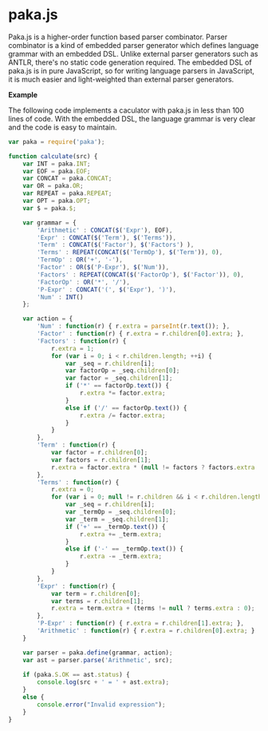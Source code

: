 paka.js 
=======

Paka.js is a higher-order function based parser combinator. Parser combinator is a kind of embedded parser generator which defines language grammar with an embedded DSL. Unlike external parser generators such as ANTLR, there's no static code generation required. The embedded DSL of paka.js is in pure JavaScript, so for writing language parsers in JavaScript, it is much easier and light-weighted than external parser generators.

**Example**

The following code implements a caculator with paka.js in less than 100 lines of code. With the embedded DSL, the language grammar is very clear and the code is easy to maintain.

```javascript
var paka = require('paka');

function calculate(src) {
    var INT = paka.INT;
    var EOF = paka.EOF;
    var CONCAT = paka.CONCAT;
    var OR = paka.OR;
    var REPEAT = paka.REPEAT;
    var OPT = paka.OPT;
    var $ = paka.$;

    var grammar = {
        'Arithmetic' : CONCAT($('Expr'), EOF),
        'Expr' : CONCAT($('Term'), $('Terms')),
        'Term' : CONCAT($('Factor'), $('Factors') ),
        'Terms' : REPEAT(CONCAT($('TermOp'), $('Term')), 0),
        'TermOp' : OR('+', '-'),
        'Factor' : OR($('P-Expr'), $('Num')),
        'Factors' : REPEAT(CONCAT($('FactorOp'), $('Factor')), 0),
        'FactorOp' : OR('*', '/'),
        'P-Expr' : CONCAT('(', $('Expr'), ')'),
        'Num' : INT()
    };

    var action = {
        'Num' : function(r) { r.extra = parseInt(r.text()); },
        'Factor' : function(r) { r.extra = r.children[0].extra; },
        'Factors' : function(r) { 
            r.extra = 1;
            for (var i = 0; i < r.children.length; ++i) {
                var _seq = r.children[i];
                var factorOp = _seq.children[0];
                var factor = _seq.children[1];
                if ('*' == factorOp.text()) {
                    r.extra *= factor.extra;
                }
                else if ('/' == factorOp.text()) {
                    r.extra /= factor.extra;
                }
            }
        },
        'Term' : function(r) { 
            var factor = r.children[0];
            var factors = r.children[1];
            r.extra = factor.extra * (null != factors ? factors.extra : 1);
        },
        'Terms' : function(r) {
            r.extra = 0;
            for (var i = 0; null != r.children && i < r.children.length; ++i) {
                var _seq = r.children[i];
                var _termOp = _seq.children[0];
                var _term = _seq.children[1];
                if ('+' == _termOp.text()) {
                    r.extra += _term.extra;
                }
                else if ('-' == _termOp.text()) {
                    r.extra -= _term.extra;
                }
            }
        },
        'Expr' : function(r) {
            var term = r.children[0];
            var terms = r.children[1];
            r.extra = term.extra + (terms != null ? terms.extra : 0);
        },
        'P-Expr' : function(r) { r.extra = r.children[1].extra; },
        'Arithmetic' : function(r) { r.extra = r.children[0].extra; }
    }

    var parser = paka.define(grammar, action);
    var ast = parser.parse('Arithmetic', src);
    
    if (paka.S.OK == ast.status) {
        console.log(src + ' = ' + ast.extra);
    }
    else {
        console.error("Invalid expression");
    }
}
```

